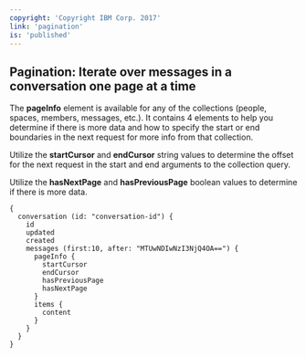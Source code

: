 ```yaml
---
copyright: 'Copyright IBM Corp. 2017'
link: 'pagination'
is: 'published'
---
```


## Pagination: Iterate over messages in a conversation one page at a time

The **pageInfo** element is available for any of the collections (people, spaces, members, messages, etc.). It contains 4 elements to help you determine if there is more data and how to specify the start or end boundaries in the next request for more info from that collection.

Utilize the **startCursor** and **endCursor** string values to determine the offset for the next request in the start and end arguments to the collection query.

Utilize the **hasNextPage** and **hasPreviousPage** boolean values to determine if there is more data.


```
{
  conversation (id: "conversation-id") {
    id
    updated
    created
    messages (first:10, after: "MTUwNDIwNzI3NjQ4OA==") {
      pageInfo {
        startCursor
        endCursor
        hasPreviousPage
        hasNextPage
      }
      items {
        content
      }
    }
  }
}
```
